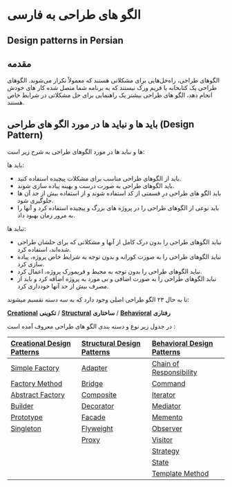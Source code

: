 # الگو های طراحی به فارسی
## Design patterns in Persian
## مقدمه 
الگوهای طراحی، راه‌حل‌هایی برای مشکلاتی هستند که معمولاً تکرار می‌شوند. الگوهای طراحی یک کتابخانه‌ یا فریم ورک نیستند که به برنامه شما متصل شده کار های خودش انجام دهد، الگو های طراحی بیشتر یک راهنمایی برای حل مشکلاتی در شرایط خاص هستند.
## باید ها و نباید ها در مورد الگو های طراحی (Design Pattern)

ها و نباید ها در مورد الگوهای طراحی به شرح زیر است:

باید ها:
- باید از الگوهای طراحی مناسب برای مشکلات پیچیده استفاده کنید.
- باید الگوهای طراحی به صورت درست و بهینه پیاده سازی شوند.
- باید الگو های طراحی در قسمتی از کد استفاده شوند و از استفاده بیش از حد آن ها جلوگیری شود.
- باید نوعی از الگوهای طراحی را در پروژه های بزرگ و پیچیده استفاده کرد و آنها را به مرور زمان بهبود داد.

نباید ها:
- نباید الگوهای طراحی را بدون درک کامل از آنها و مشکلاتی که برای حلشان طراحی شده‌اند، استفاده کرد.
- نباید الگوهای طراحی را به صورت کورانه و بدون توجه به شرایط خاص پروژه، پیاده سازی کرد.
- نباید الگوهای طراحی را بدون توجه به محیط و فریمورک پروژه، اعمال کرد.
- نباید الگوهای طراحی را به صورت اضافی و بی مورد به پروژه اضافه کرد و باید از مصرف بیش از حد آنها خودداری کرد.

تا به حال ۲۳ الگو طراحی اصلی وجود دارد که به سه دسته تقسیم میشوند:

[**Creational**](creational.md) **تکوینی** / [**Structural**](structural.md) **ساختاری** / [**Behavioral**](behavioral.md) **رفتاری**

در جدول زیر نوع و دسته بندی الگو های طراحی معروف آمده است :

|[Creational Design Patterns](creational.md)|[Structural Design Patterns](structural.md)|[Behavioral Design Patterns](behavioral.md)|
|:-|:-|:-|
|[Simple Factory](Creational/simple_factory.md)|[Adapter](Structural/adapter.md)|[Chain of Responsibility](Behavioral/chain_of_responsibility.md)|
|[Factory Method](Creational/factory_method.md)|[Bridge](Structural/bridge.md)|[Command](Behavioral/command.md)|
|[Abstract Factory](Creational/abstract_factory.md)|[Composite](Structural/composite.md)|[Iterator](Behavioral/iterator.md)|
|[Builder](Creational/builder.md)|[Decorator](Structural/decorator.md)|[Mediator](Behavioral/mediator.md)|
|[Prototype](Creational/prototype.md)|[Facade](Structural/facade.md)|[Memento](Behavioral/memento.md)|
|[Singleton](Creational/singleton.md)|[Flyweight](Structural/flyweight.md)|[Observer](Behavioral/observer.md)|
||[Proxy](Structural/proxy.md)|[Visitor](Behavioral/visitor.md)|
|||[Strategy](Behavioral/strategy.md)|
|||[State](Behavioral/state.md)|
|||[Template Method](Behavioral/template_method.md)|
